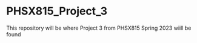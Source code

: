 # PHSX815_Project_3
This repository will be where Project 3 from PHSX815 Spring 2023 wiill be found
